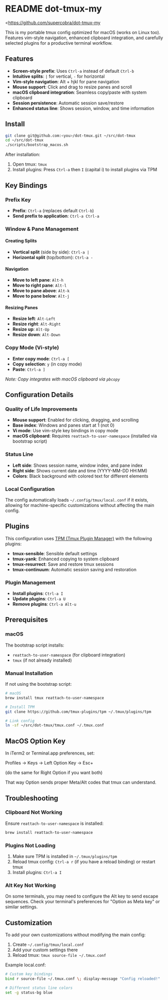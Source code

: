 # README dot-tmux-my

<https://github.com/supercobra/dot-tmux-my

This is my portable tmux config optimized for macOS (works on Linux too). Features vim-style navigation, enhanced clipboard integration, and carefully selected plugins for a productive terminal workflow.

## Features

- **Screen-style prefix**: Uses `Ctrl-a` instead of default `Ctrl-b`
- **Intuitive splits**: `|` for vertical, `-` for horizontal
- **Vim-style navigation**: Alt + hjkl for pane navigation
- **Mouse support**: Click and drag to resize panes and scroll
- **macOS clipboard integration**: Seamless copy/paste with system clipboard
- **Session persistence**: Automatic session save/restore
- **Enhanced status line**: Shows session, window, and time information

## Install

```bash
git clone git@github.com:<you>/dot-tmux.git ~/src/dot-tmux
cd ~/src/dot-tmux
./scripts/bootstrap_macos.sh
```

After installation:

1. Open tmux: `tmux`
2. Install plugins: Press `Ctrl-a` then `I` (capital i) to install plugins via TPM

## Key Bindings

### Prefix Key

- **Prefix**: `Ctrl-a` (replaces default `Ctrl-b`)
- **Send prefix to application**: `Ctrl-a Ctrl-a`

### Window & Pane Management

#### Creating Splits

- **Vertical split** (side by side): `Ctrl-a |`
- **Horizontal split** (top/bottom): `Ctrl-a -`

#### Navigation

- **Move to left pane**: `Alt-h`
- **Move to right pane**: `Alt-l`
- **Move to pane above**: `Alt-k`
- **Move to pane below**: `Alt-j`

#### Resizing Panes

- **Resize left**: `Alt-Left`
- **Resize right**: `Alt-Right`
- **Resize up**: `Alt-Up`
- **Resize down**: `Alt-Down`

### Copy Mode (Vi-style)

- **Enter copy mode**: `Ctrl-a [`
- **Copy selection**: `y` (in copy mode)
- **Paste**: `Ctrl-a ]`

*Note: Copy integrates with macOS clipboard via `pbcopy`*

## Configuration Details

### Quality of Life Improvements

- **Mouse support**: Enabled for clicking, dragging, and scrolling
- **Base index**: Windows and panes start at 1 (not 0)
- **Vi mode**: Use vim-style key bindings in copy mode
- **macOS clipboard**: Requires `reattach-to-user-namespace` (installed via bootstrap script)

### Status Line

- **Left side**: Shows session name, window index, and pane index
- **Right side**: Shows current date and time (YYYY-MM-DD HH:MM)
- **Colors**: Black background with colored text for different elements

### Local Configuration

The config automatically loads `~/.config/tmux/local.conf` if it exists, allowing for machine-specific customizations without affecting the main config.

## Plugins

This configuration uses [TPM (Tmux Plugin Manager)](https://github.com/tmux-plugins/tpm) with the following plugins:

- **tmux-sensible**: Sensible default settings
- **tmux-yank**: Enhanced copying to system clipboard
- **tmux-resurrect**: Save and restore tmux sessions
- **tmux-continuum**: Automatic session saving and restoration

### Plugin Management

- **Install plugins**: `Ctrl-a I`
- **Update plugins**: `Ctrl-a U`
- **Remove plugins**: `Ctrl-a Alt-u`

## Prerequisites

### macOS

The bootstrap script installs:
- `reattach-to-user-namespace` (for clipboard integration)
- `tmux` (if not already installed)

### Manual Installation

If not using the bootstrap script:

```bash
# macOS
brew install tmux reattach-to-user-namespace

# Install TPM
git clone https://github.com/tmux-plugins/tpm ~/.tmux/plugins/tpm

# Link config
ln -sf ~/src/dot-tmux/tmux.conf ~/.tmux.conf
```

## MacOS Option Key

In iTerm2 or Terminal.app preferences, set:

Profiles → Keys → Left Option Key → Esc+

(do the same for Right Option if you want both)

That way Option sends proper Meta/Alt codes that tmux can understand.

## Troubleshooting

### Clipboard Not Working

Ensure `reattach-to-user-namespace` is installed:

```bash
brew install reattach-to-user-namespace
```

### Plugins Not Loading

1. Make sure TPM is installed in `~/.tmux/plugins/tpm`
2. Reload tmux config: `Ctrl-a r` (if you have a reload binding) or restart tmux
3. Install plugins: `Ctrl-a I`

### Alt Key Not Working

On some terminals, you may need to configure the Alt key to send escape sequences. Check your terminal's preferences for "Option as Meta key" or similar settings.

## Customization

To add your own customizations without modifying the main config:

1. Create `~/.config/tmux/local.conf`
2. Add your custom settings there
3. Reload tmux: `tmux source-file ~/.tmux.conf`

Example local.conf:

```bash
# Custom key bindings
bind r source-file ~/.tmux.conf \; display-message "Config reloaded!"

# Different status line colors
set -g status-bg blue
```
